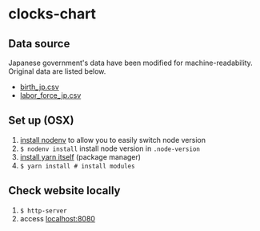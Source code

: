 # clocks-chart

## Data source

Japanese government's data have been modified for machine-readability. Original data are listed below.

- [birth_jp.csv](https://www.e-stat.go.jp/stat-search/files?page=1&query=%E5%87%BA%E7%94%9F%E7%8E%87&layout=dataset&stat_infid=000032235768)
- [labor_force_jp.csv](https://www.stat.go.jp/data/roudou/longtime/03roudou.html#hyo_2)

## Set up (OSX)

1. [install nodenv](https://github.com/nodenv/nodenv#installation) to allow you to easily switch node version
2. `$ nodenv install` install node version in `.node-version`
3. [install yarn itself](https://classic.yarnpkg.com/lang/en/docs/install/#mac-stable) (package manager)
4. `$ yarn install # install modules`

## Check website locally

1. `$ http-server`
2. access [localhost:8080](http://localhost:8080/)
